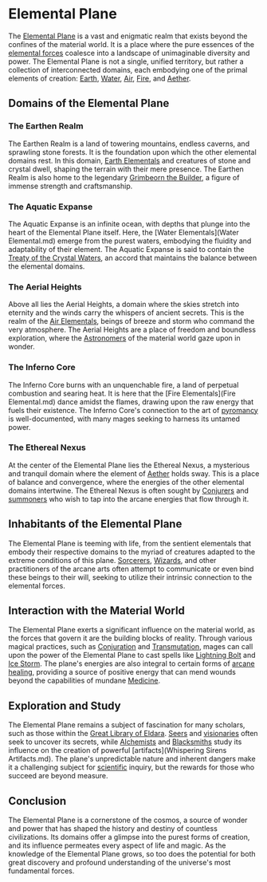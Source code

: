 # Elemental Plane

The [Elemental Plane](Elemental%20Plane.md) is a vast and enigmatic realm that exists beyond the confines of the material world. It is a place where the pure essences of the [elemental forces](Elements.md) coalesce into a landscape of unimaginable diversity and power. The Elemental Plane is not a single, unified territory, but rather a collection of interconnected domains, each embodying one of the primal elements of creation: [Earth](Earth.md), [Water](Water.md), [Air](Air.md), [Fire](Fire.md), and [Aether](Aether.md).

## Domains of the Elemental Plane

### The Earthen Realm
The Earthen Realm is a land of towering mountains, endless caverns, and sprawling stone forests. It is the foundation upon which the other elemental domains rest. In this domain, [Earth Elementals](Earth%20Elementals.md) and creatures of stone and crystal dwell, shaping the terrain with their mere presence. The Earthen Realm is also home to the legendary [Grimbeorn the Builder](Grimbeorn%20the%20Builder.md), a figure of immense strength and craftsmanship.

### The Aquatic Expanse
The Aquatic Expanse is an infinite ocean, with depths that plunge into the heart of the Elemental Plane itself. Here, the [Water Elementals](Water Elemental.md) emerge from the purest waters, embodying the fluidity and adaptability of their element. The Aquatic Expanse is said to contain the [Treaty of the Crystal Waters](Treaty%20of%20the%20Crystal%20Waters.md), an accord that maintains the balance between the elemental domains.

### The Aerial Heights
Above all lies the Aerial Heights, a domain where the skies stretch into eternity and the winds carry the whispers of ancient secrets. This is the realm of the [Air Elementals](Air%20Elementals.md), beings of breeze and storm who command the very atmosphere. The Aerial Heights are a place of freedom and boundless exploration, where the [Astronomers](Astronomers.md) of the material world gaze upon in wonder.

### The Inferno Core
The Inferno Core burns with an unquenchable fire, a land of perpetual combustion and searing heat. It is here that the [Fire Elementals](Fire Elemental.md) dance amidst the flames, drawing upon the raw energy that fuels their existence. The Inferno Core's connection to the art of [pyromancy](Pyromancers.md) is well-documented, with many mages seeking to harness its untamed power.

### The Ethereal Nexus
At the center of the Elemental Plane lies the Ethereal Nexus, a mysterious and tranquil domain where the element of [Aether](Aether.md) holds sway. This is a place of balance and convergence, where the energies of the other elemental domains intertwine. The Ethereal Nexus is often sought by [Conjurers](Conjurers.md) and [summoners](Summonings.md) who wish to tap into the arcane energies that flow through it.

## Inhabitants of the Elemental Plane

The Elemental Plane is teeming with life, from the sentient elementals that embody their respective domains to the myriad of creatures adapted to the extreme conditions of this plane. [Sorcerers](Sorcerer.md), [Wizards](Wizards.md), and other practitioners of the arcane arts often attempt to communicate or even bind these beings to their will, seeking to utilize their intrinsic connection to the elemental forces.

## Interaction with the Material World

The Elemental Plane exerts a significant influence on the material world, as the forces that govern it are the building blocks of reality. Through various magical practices, such as [Conjuration](Conjuration.md) and [Transmutation](Transmutation.md), mages can call upon the power of the Elemental Plane to cast spells like [Lightning Bolt](Lightning%20Bolt.md) and [Ice Storm](Ice%20Storm.md). The plane's energies are also integral to certain forms of [arcane healing](Healing.md), providing a source of positive energy that can mend wounds beyond the capabilities of mundane [Medicine](Medicine.md).

## Exploration and Study

The Elemental Plane remains a subject of fascination for many scholars, such as those within the [Great Library of Eldara](Great%20Library%20of%20Eldara.md). [Seers](Seers.md) and [visionaries](Alyndra.md) often seek to uncover its secrets, while [Alchemists](Alchemists.md) and [Blacksmiths](Blacksmiths.md) study its influence on the creation of powerful [artifacts](Whispering Sirens Artifacts.md). The plane's unpredictable nature and inherent dangers make it a challenging subject for [scientific](Science.md) inquiry, but the rewards for those who succeed are beyond measure.

## Conclusion

The Elemental Plane is a cornerstone of the cosmos, a source of wonder and power that has shaped the history and destiny of countless civilizations. Its domains offer a glimpse into the purest forms of creation, and its influence permeates every aspect of life and magic. As the knowledge of the Elemental Plane grows, so too does the potential for both great discovery and profound understanding of the universe's most fundamental forces.